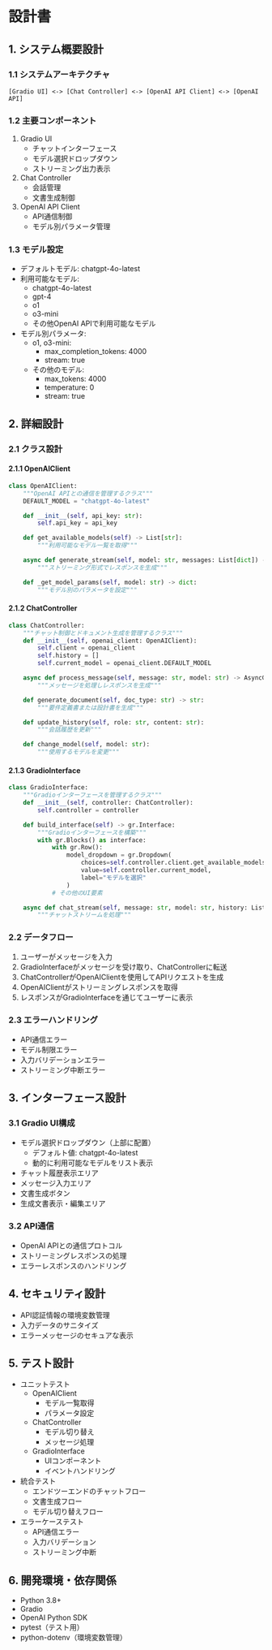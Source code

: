 # 設計書

## 1. システム概要設計

### 1.1 システムアーキテクチャ
```
[Gradio UI] <-> [Chat Controller] <-> [OpenAI API Client] <-> [OpenAI API]
```

### 1.2 主要コンポーネント
1. Gradio UI
   - チャットインターフェース
   - モデル選択ドロップダウン
   - ストリーミング出力表示
2. Chat Controller
   - 会話管理
   - 文書生成制御
3. OpenAI API Client
   - API通信制御
   - モデル別パラメータ管理

### 1.3 モデル設定
- デフォルトモデル: chatgpt-4o-latest
- 利用可能なモデル:
  - chatgpt-4o-latest
  - gpt-4
  - o1
  - o3-mini
  - その他OpenAI APIで利用可能なモデル
- モデル別パラメータ:
  - o1, o3-mini:
    - max_completion_tokens: 4000
    - stream: true
  - その他のモデル:
    - max_tokens: 4000
    - temperature: 0
    - stream: true

## 2. 詳細設計

### 2.1 クラス設計

#### 2.1.1 OpenAIClient
```python
class OpenAIClient:
    """OpenAI APIとの通信を管理するクラス"""
    DEFAULT_MODEL = "chatgpt-4o-latest"

    def __init__(self, api_key: str):
        self.api_key = api_key

    def get_available_models(self) -> List[str]:
        """利用可能なモデル一覧を取得"""

    async def generate_stream(self, model: str, messages: List[dict]) -> AsyncGenerator:
        """ストリーミング形式でレスポンスを生成"""

    def _get_model_params(self, model: str) -> dict:
        """モデル別のパラメータを設定"""
```

#### 2.1.2 ChatController
```python
class ChatController:
    """チャット制御とドキュメント生成を管理するクラス"""
    def __init__(self, openai_client: OpenAIClient):
        self.client = openai_client
        self.history = []
        self.current_model = openai_client.DEFAULT_MODEL

    async def process_message(self, message: str, model: str) -> AsyncGenerator:
        """メッセージを処理しレスポンスを生成"""

    def generate_document(self, doc_type: str) -> str:
        """要件定義書または設計書を生成"""

    def update_history(self, role: str, content: str):
        """会話履歴を更新"""

    def change_model(self, model: str):
        """使用するモデルを変更"""
```

#### 2.1.3 GradioInterface
```python
class GradioInterface:
    """Gradioインターフェースを管理するクラス"""
    def __init__(self, controller: ChatController):
        self.controller = controller

    def build_interface(self) -> gr.Interface:
        """Gradioインターフェースを構築"""
        with gr.Blocks() as interface:
            with gr.Row():
                model_dropdown = gr.Dropdown(
                    choices=self.controller.client.get_available_models(),
                    value=self.controller.current_model,
                    label="モデルを選択"
                )
            # その他のUI要素

    async def chat_stream(self, message: str, model: str, history: List[List[str]]) -> Generator:
        """チャットストリームを処理"""
```

### 2.2 データフロー
1. ユーザーがメッセージを入力
2. GradioInterfaceがメッセージを受け取り、ChatControllerに転送
3. ChatControllerがOpenAIClientを使用してAPIリクエストを生成
4. OpenAIClientがストリーミングレスポンスを取得
5. レスポンスがGradioInterfaceを通じてユーザーに表示

### 2.3 エラーハンドリング
- API通信エラー
- モデル制限エラー
- 入力バリデーションエラー
- ストリーミング中断エラー

## 3. インターフェース設計

### 3.1 Gradio UI構成
- モデル選択ドロップダウン（上部に配置）
  - デフォルト値: chatgpt-4o-latest
  - 動的に利用可能なモデルをリスト表示
- チャット履歴表示エリア
- メッセージ入力エリア
- 文書生成ボタン
- 生成文書表示・編集エリア

### 3.2 API通信
- OpenAI APIとの通信プロトコル
- ストリーミングレスポンスの処理
- エラーレスポンスのハンドリング

## 4. セキュリティ設計
- API認証情報の環境変数管理
- 入力データのサニタイズ
- エラーメッセージのセキュアな表示

## 5. テスト設計
- ユニットテスト
  - OpenAIClient
    - モデル一覧取得
    - パラメータ設定
  - ChatController
    - モデル切り替え
    - メッセージ処理
  - GradioInterface
    - UIコンポーネント
    - イベントハンドリング
- 統合テスト
  - エンドツーエンドのチャットフロー
  - 文書生成フロー
  - モデル切り替えフロー
- エラーケーステスト
  - API通信エラー
  - 入力バリデーション
  - ストリーミング中断

## 6. 開発環境・依存関係
- Python 3.8+
- Gradio
- OpenAI Python SDK
- pytest（テスト用）
- python-dotenv（環境変数管理）